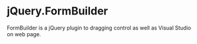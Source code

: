 # jQuery.FormBuilder
FormBuilder is a jQuery plugin to dragging control as well as Visual Studio on web page.
